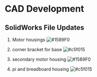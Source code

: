 # CAD Development

## SolidWorks File Updates

1. Motor housings ![#1589F0](https://placehold.co/15x15/1589F0/1589F0.png)

2. corner bracket for base ![#c5f015](https://placehold.co/15x15/c5f015/c5f015.png)

3. secondary motor housing ![#1589F0](https://placehold.co/15x15/1589F0/1589F0.png)

4. pi and breadboard housing ![#c5f015](https://placehold.co/15x15/c5f015/c5f015.png)
